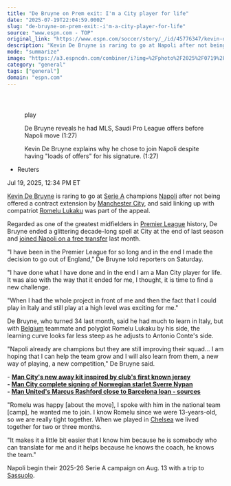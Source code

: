 ```yaml
---
title: "De Bruyne on Prem exit: I'm a City player for life"
date: "2025-07-19T22:04:59.000Z"
slug: "de-bruyne-on-prem-exit:-i'm-a-city-player-for-life"
source: "www.espn.com - TOP"
original_link: "https://www.espn.com/soccer/story/_/id/45776347/kevin-de-bruyne-premier-league-exit-city-player-life"
description: "Kevin De Bruyne is raring to go at Napoli after not being offered a contract extension by Man City, and said linking up with Romelu Lukaku was key."
mode: "summarize"
image: "https://a3.espncdn.com/combiner/i?img=%2Fphoto%2F2025%2F0719%2Fr1520982_1296x729_16%2D9.jpg"
category: "general"
tags: ["general"]
domain: "espn.com"
---
```

<div id="readability-page-1" class="page"><section id="article-feed" data-behavior="author_overlay article_header_news_feed_item_meta article_legal_footer"><article data-id="45776347" data-behavior="story_scroll story_progress" data-src="/soccer/story/_/id/45776347/kevin-de-bruyne-premier-league-exit-city-player-life"><div><header></header><figure data-video="watch,640,360,45776675" data-cerebro-id="687be1ab37ed595fcc636f87" data-title="De Bruyne reveals he had MLS, Saudi Pro League offers before Napoli move" data-source="espn"><div><picture><source srcset="https://a.espncdn.com/combiner/i?img=%2Fmedia%2Fmotion%2F2025%2F0719%2Fdm_250719_De_Bruyne_reveals_he_had_MLS_Saudi_Pro_League_offers_before_Napoli_move%2Fdm_250719_De_Bruyne_reveals_he_had_MLS_Saudi_Pro_League_offers_before_Napoli_move.jpg&amp;w=943&amp;h=530&amp;cquality=80&amp;format=jpg" media="(min-width: 376px)"><source srcset="https://a.espncdn.com/combiner/i?img=%2Fmedia%2Fmotion%2F2025%2F0719%2Fdm_250719_De_Bruyne_reveals_he_had_MLS_Saudi_Pro_League_offers_before_Napoli_move%2Fdm_250719_De_Bruyne_reveals_he_had_MLS_Saudi_Pro_League_offers_before_Napoli_move.jpg&amp;w=375&amp;cquality=80, https://a.espncdn.com/combiner/i?img=%2Fmedia%2Fmotion%2F2025%2F0719%2Fdm_250719_De_Bruyne_reveals_he_had_MLS_Saudi_Pro_League_offers_before_Napoli_move%2Fdm_250719_De_Bruyne_reveals_he_had_MLS_Saudi_Pro_League_offers_before_Napoli_move.jpg&amp;w=750&amp;cquality=40&amp;format=jpg 2x" media="(max-width: 375px)"></picture><p><span data-id="45776675">play</span></p></div><figcaption><div><p><span>De Bruyne reveals he had MLS, Saudi Pro League offers before Napoli move (1:27)</span></p><p>Kevin De Bruyne explains why he chose to join Napoli despite having "loads of offers" for his signature. (1:27)</p></div></figcaption></figure><div><div><ul><li><p>Reuters</p></li></ul><p><span>Jul 19, 2025, 12:34 PM ET</span></p></div><p><a data-player-guid="c2bc0ee8-46fa-2189-ca21-014bc1c0e7e2" href="http://espn.com/soccer/player/_/id/134947/kevin-de-bruyne">Kevin De Bruyne</a> is raring to go at <a data-league-guid="9c1e0753-2757-3b78-a6ed-1b595caf8191" href="https://www.espn.com/soccer/league/_/name/ITA.1">Serie A</a> champions <a data-clubhouse-guid="20179aab-ac9f-93cf-f139-404e49a3f3cb" href="https://www.espn.com/soccer/team?id=114">Napoli</a> after not being offered a contract extension by <a data-clubhouse-guid="94fd5d7e-35b1-9d52-c9f2-4a37259bea36" href="https://www.espn.com/soccer/team?id=382">Manchester City</a>, and said linking up with compatriot <a data-player-guid="b7f7737c-1e5a-7165-d26a-413acf8ced3d" href="http://espn.com/soccer/player/_/id/139437/romelu-lukaku">Romelu Lukaku</a> was part of the appeal.</p><p>Regarded as one of the greatest midfielders in <a data-league-guid="6949f3af-300c-35f1-beab-b95669eedd38" href="https://www.espn.com/soccer/league/_/name/ENG.1">Premier League</a> history, De Bruyne ended a glittering decade-long spell at City at the end of last season and <a href="https://www.espn.com/football/story/_/id/45331440/kevin-de-bruyne-joins-napoli-free-transfer-man-city-exit" target="_blank">joined Napoli on a free transfer</a> last month.</p><p>"I have been in the Premier League for so long and in the end I made the decision to go out of England," De Bruyne told reporters on Saturday.</p><p>"I have done what I have done and in the end I am a Man City player for life. It was also with the way that it ended for me, I thought, it is time to find a new challenge.</p><p>"When I had the whole project in front of me and then the fact that I could play in Italy and still play at a high level was exciting for me."</p><p>De Bruyne, who turned 34 last month, said he had much to learn in Italy, but with <a data-clubhouse-guid="4084f797-3877-2af0-b70f-570d25a1a141" href="https://www.espn.com/soccer/team?id=459">Belgium</a> teammate and polyglot Romelu Lukaku by his side, the learning curve looks far less steep as he adjusts to Antonio Conte's side.</p><p>"Napoli already are champions but they are still improving their squad... I am hoping that I can help the team grow and I will also learn from them, a new way of playing, a new competition," De Bruyne said.</p><p>- <a href="https://www.espn.com/football/story/_/id/45762509/man-city-new-away-kit-inspired-clubs-first-ever-jersey" target="_blank"><strong>Man City's new away kit inspired by club's first known jersey</strong></a><br>
<strong>- <a href="https://www.espn.com/football/story/_/id/45763406/man-city-complete-signing-norwegian-starlet-sverre-nypan" target="_blank">Man City complete signing of Norwegian starlet Sverre Nypan</a></strong><br>
<strong>- <a href="https://www.espn.com/football/story/_/id/45775581/man-united-marcus-rashford-close-barcelona-loan-sources" target="_blank">Man United's Marcus Rashford close to Barcelona loan - sources</a></strong></p><p>"Romelu was happy [about the move], I spoke with him in the national team [camp], he wanted me to join. I know Romelu since we were 13-years-old, so we are really tight together. When we played in <a data-clubhouse-guid="c43a00b9-2826-72b3-77a0-62730abc936e" href="https://www.espn.com/soccer/team?id=363">Chelsea</a> we lived together for two or three months.</p><p>"It makes it a little bit easier that I know him because he is somebody who can translate for me and it helps because he knows the coach, he knows the team."</p><p>Napoli begin their 2025-26 Serie A campaign on Aug. 13 with a trip to <a data-clubhouse-guid="885ecda2-d94b-73ac-b92c-59f2e6d506db" href="https://www.espn.com/soccer/team?id=3997">Sassuolo</a>.</p>
</div></div></article></section></div>